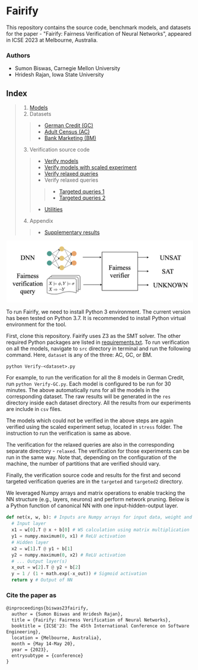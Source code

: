 # Fairify

This repository contains the source code, benchmark models, and datasets for the paper - "Fairify: Fairness Verification of Neural Networks", appeared in ICSE 2023 at Melbourne, Australia.

### Authors
* Sumon Biswas, Carnegie Mellon University
* Hridesh Rajan, Iowa State University

## Index
> 1. [Models](models/)
> 2. Datasets
  >> * [German Credit (GC)](data/german)
  >> * [Adult Census (AC)](data/adult)
  >> * [Bank Marketing (BM)](data/bank)
> 3. Verification source code
  >> * [Verify models](src/)
  >> * [Verify models with scaled experiment](stress/)
  >> * [Verify relaxed queries](relaxed/)
  >> * Verify relaxed queries
  >  >> * [Targeted queries 1](targeted/)
  >  >> * [Targeted queries 2](targeted2/)
  >> * [Utilities](utils/)
> 4. Appendix
  >> * [Supplementary results](/Appendix-Result.pdf)

![The problem tackled by Fairify](/problem.jpg)

To run Fairify, we need to install Python 3 environment. The current version has been tested on Python 3.7. It is recommended to install Python virtual environment for the tool.

First, clone this repository. Fairify uses Z3 as the SMT solver. The other required Python packages are listed in [requirements.txt](/requirements.txt). To run verification on all the models, navigate to `src` directory in terminal and run the following command. Here, `dataset` is any of the three: AC, GC, or BM.

```
python Verify-<dataset>.py
```

For example, to run the verification for all the 8 models in German Credit, run `python Verify-GC.py`. Each model is configured to be run for 30 minutes. The above automatically runs for all the models in the corresponding dataset. The raw results will be generated in the `res` directory inside each dataset directory. All the results from our experiments are include in `csv` files.

The models which could not be verified in the above steps are again verified using the scaled experiment setup, located in `stress` folder. The instruction to run the verification is same as above.

The verification for the relaxed queries are also in the corresponding separate directory - `relaxed`. The verification for those experiments can be run in the same way. Note that, depending on the configuration of the machine, the number of partitions that are verified should vary.

Finally, the verification source code and results for the first and second targeted verification queries are in the `targeted` and `targeted2` directory.

We leveraged Numpy arrays and matrix operations to enable tracking the NN structure (e.g., layers, neurons) and perform network pruning. Below is a Python function of canonical NN with one input-hidden-output layer. 

```python
def net(x, w, b): # Inputs are Numpy arrays for input data, weight and bias
  # Input layer
  x1 = w[0].T @ x + b[0] # WS calculation using matrix multiplication
  y1 = numpy.maximum(0, x1) # ReLU activation
  # Hidden layer
  x2 = w[1].T @ y1 + b[1]
  y2 = numpy.maximum(0, x2) # ReLU activation
  # ... Output layer(s)
  x_out = w[2].T @ y2 + b[2]
  y = 1 / (1 + math.exp(-x_out)) # Sigmoid activation
  return y # Output of NN
```

### Cite the paper as
```
@inproceedings{biswas23fairify,
  author = {Sumon Biswas and Hridesh Rajan},
  title = {Fairify: Fairness Verification of Neural Networks},
  booktitle = {ICSE'23: The 45th International Conference on Software Engineering},
  location = {Melbourne, Australia},
  month = {May 14-May 20},
  year = {2023},
  entrysubtype = {conference}
}
```